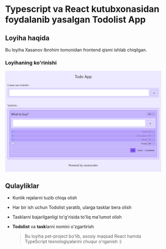 # Typescript va React kutubxonasidan foydalanib yasalgan Todolist App

## Loyiha haqida

Bu loyiha Xasanov Ibrohim tomonidan frontend qismi ishlab chiqilgan.

### Loyihaning ko'rinishi

![Tux, the Linux mascot](public/todo-app-image.png)

## Qulayliklar

- Kunlik rejalarni tuzib chiqa olish
- Har bir ish uchun Todolist yaratib, ularga tasklar bera olish
- Tasklarni bajarilganligi to'g'risida to'liq ma'lumot olish
- **Todolist** va **task**larni nomini o'zgartirish

  > Bu loyiha pet-project bo'lib, asosiy maqsad React hamda TypeScript texnologiyalarini chuqur o'rganish :)
